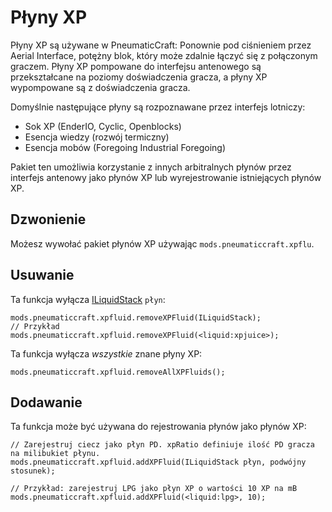 # Płyny XP

Płyny XP są używane w PneumaticCraft: Ponownie pod ciśnieniem przez Aerial Interface, potężny blok, który może zdalnie łączyć się z połączonym graczem. Płyny XP pompowane do interfejsu antenowego są przekształcane na poziomy doświadczenia gracza, a płyny XP wypompowane są z doświadczenia gracza.

Domyślnie następujące płyny są rozpoznawane przez interfejs lotniczy:

* Sok XP (EnderIO, Cyclic, Openblocks)
* Esencja wiedzy (rozwój termiczny)
* Esencja mobów (Foregoing Industrial Foregoing)

Pakiet ten umożliwia korzystanie z innych arbitralnych płynów przez interfejs antenowy jako płynów XP lub wyrejestrowanie istniejących płynów XP.

## Dzwonienie

Możesz wywołać pakiet płynów XP używając `mods.pneumaticcraft.xpflu`.

## Usuwanie

Ta funkcja wyłącza [ILiquidStack](/Vanilla/Liquids/ILiquidStack/) `płyn`:

```zenscript
mods.pneumaticcraft.xpfluid.removeXPFluid(ILiquidStack);
// Przykład
mods.pneumaticcraft.xpfluid.removeXPFluid(<liquid:xpjuice>);
```

Ta funkcja wyłącza *wszystkie* znane płyny XP:

```zenscript
mods.pneumaticcraft.xpfluid.removeAllXPFluids();
```

## Dodawanie

Ta funkcja może być używana do rejestrowania płynów jako płynów XP:

```zenscript
// Zarejestruj ciecz jako płyn PD. xpRatio definiuje ilość PD gracza na milibukiet płynu.
mods.pneumaticcraft.xpfluid.addXPFluid(ILiquidStack płyn, podwójny stosunek);

// Przykład: zarejestruj LPG jako płyn XP o wartości 10 XP na mB
mods.pneumaticcraft.xpfluid.addXPFluid(<liquid:lpg>, 10);
```